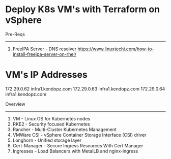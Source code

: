 # Deploy K8s VM's with Terraform on vSphere

Pre-Reqs
__________________________
1. FreeIPA Server - DNS resolver 
https://www.linuxtechi.com/how-to-install-freeipa-server-on-rhel/

# VM's IP Addresses 
172.29.0.62 infra1.kendopz.com
172.29.0.63 infra1.kendopz.com
172.29.0.64 infra1.kendopz.com

Overview 
__________________________
1. VM - Linux OS for Kubernetes nodes 
1. RKE2 - Security focused Kubernetes
1. Rancher - Multi-Cluster Kubernetes Management
1. VMWare CSI -  vSphere Container Storage Interface (CSI) driver
1. Longhorn - Unified storage layer
1. Cert-Manager - Secure Ingress Resources With Cert Manager
1. Ingresses - Load Balancers with MetalLB and nginx-ingress

